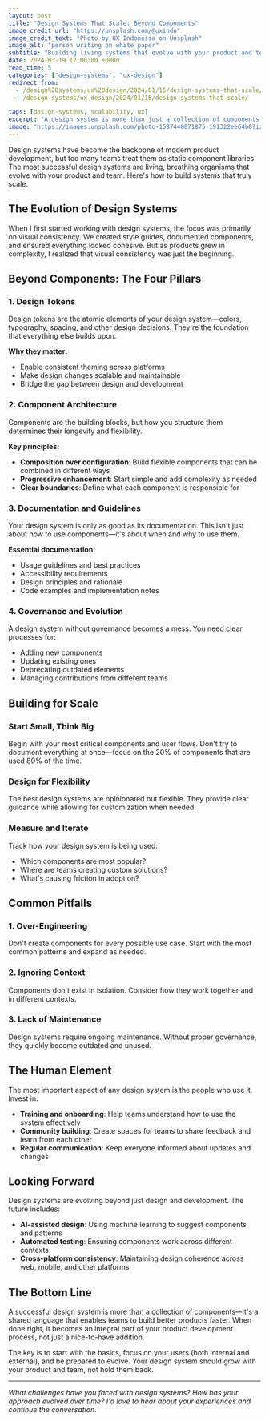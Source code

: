 ```yaml
---
layout: post
title: "Design Systems That Scale: Beyond Components"
image_credit_url: "https://unsplash.com/@uxindo"
image_credit_text: "Photo by UX Indonesia on Unsplash"
image_alt: "person writing on white paper"
subtitle: "Building living systems that evolve with your product and team"
date: 2024-03-19 12:00:00 +0000
read_time: 5
categories: ["design-systems", "ux-design"]
redirect_from:
  - /design%20systems/ux%20design/2024/01/15/design-systems-that-scale/
  - /design-systems/ux-design/2024/01/15/design-systems-that-scale/

tags: [design-systems, scalability, ux]
excerpt: "A design system is more than just a collection of components. Here's how to build systems that truly scale and evolve with your product."
image: "https://images.unsplash.com/photo-1587440871875-191322ee64b0?ixid=M3w4MDk1ODZ8MHwxfHNlYXJjaHwzfHx1eCUyMGRlc2lnbnxlbnwxfDB8fHwxNzU4OTk2ODk5fDA&ixlib=rb-4.1.0&w=1200&h=630&fit=crop&auto=format"
---
```


Design systems have become the backbone of modern product development, but too many teams treat them as static component libraries. The most successful design systems are living, breathing organisms that evolve with your product and team. Here's how to build systems that truly scale.

## The Evolution of Design Systems

When I first started working with design systems, the focus was primarily on visual consistency. We created style guides, documented components, and ensured everything looked cohesive. But as products grew in complexity, I realized that visual consistency was just the beginning.

## Beyond Components: The Four Pillars

### 1. Design Tokens
Design tokens are the atomic elements of your design system—colors, typography, spacing, and other design decisions. They're the foundation that everything else builds upon.

**Why they matter:**
- Enable consistent theming across platforms
- Make design changes scalable and maintainable
- Bridge the gap between design and development

### 2. Component Architecture
Components are the building blocks, but how you structure them determines their longevity and flexibility.

**Key principles:**
- **Composition over configuration**: Build flexible components that can be combined in different ways
- **Progressive enhancement**: Start simple and add complexity as needed
- **Clear boundaries**: Define what each component is responsible for

### 3. Documentation and Guidelines
Your design system is only as good as its documentation. This isn't just about how to use components—it's about when and why to use them.

**Essential documentation:**
- Usage guidelines and best practices
- Accessibility requirements
- Design principles and rationale
- Code examples and implementation notes

### 4. Governance and Evolution
A design system without governance becomes a mess. You need clear processes for:
- Adding new components
- Updating existing ones
- Deprecating outdated elements
- Managing contributions from different teams

## Building for Scale

### Start Small, Think Big
Begin with your most critical components and user flows. Don't try to document everything at once—focus on the 20% of components that are used 80% of the time.

### Design for Flexibility
The best design systems are opinionated but flexible. They provide clear guidance while allowing for customization when needed.

### Measure and Iterate
Track how your design system is being used:
- Which components are most popular?
- Where are teams creating custom solutions?
- What's causing friction in adoption?

## Common Pitfalls

### 1. Over-Engineering
Don't create components for every possible use case. Start with the most common patterns and expand as needed.

### 2. Ignoring Context
Components don't exist in isolation. Consider how they work together and in different contexts.

### 3. Lack of Maintenance
Design systems require ongoing maintenance. Without proper governance, they quickly become outdated and unused.

## The Human Element

The most important aspect of any design system is the people who use it. Invest in:
- **Training and onboarding**: Help teams understand how to use the system effectively
- **Community building**: Create spaces for teams to share feedback and learn from each other
- **Regular communication**: Keep everyone informed about updates and changes

## Looking Forward

Design systems are evolving beyond just design and development. The future includes:
- **AI-assisted design**: Using machine learning to suggest components and patterns
- **Automated testing**: Ensuring components work across different contexts
- **Cross-platform consistency**: Maintaining design coherence across web, mobile, and other platforms

## The Bottom Line

A successful design system is more than a collection of components—it's a shared language that enables teams to build better products faster. When done right, it becomes an integral part of your product development process, not just a nice-to-have addition.

The key is to start with the basics, focus on your users (both internal and external), and be prepared to evolve. Your design system should grow with your product and team, not hold them back.

---

*What challenges have you faced with design systems? How has your approach evolved over time? I'd love to hear about your experiences and continue the conversation.*
